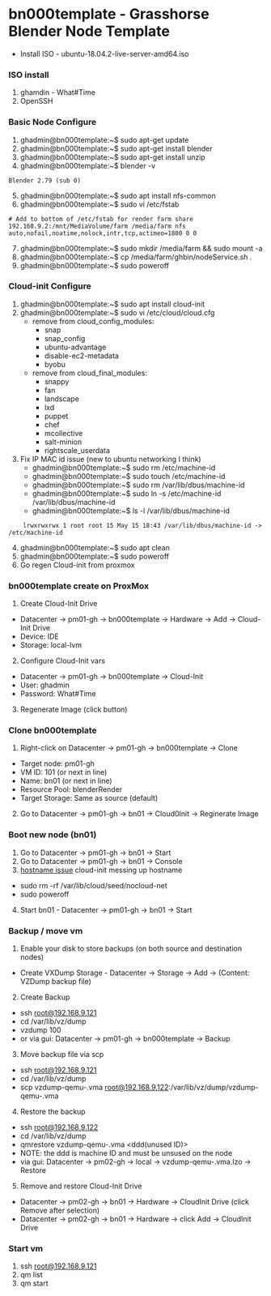 # bn000template - Grasshorse Blender Node Template

- Install ISO - ubuntu-18.04.2-live-server-amd64.iso

### ISO install
1. ghamdin - What#Time
2. OpenSSH

### Basic Node Configure
1. ghadmin@bn000template:~$ sudo apt-get update
2. ghadmin@bn000template:~$ sudo apt-get install blender
3. ghadmin@bn000template:~$ sudo apt-get install unzip
4. ghadmin@bn000template:~$ blender -v
```
Blender 2.79 (sub 0)
```
5. ghadmin@bn000template:~$ sudo apt install nfs-common
6. ghadmin@bn000template:~$ sudo vi /etc/fstab
```
# Add to bottom of /etc/fstab for render farm share
192.168.9.2:/mnt/MediaVolume/farm /media/farm nfs auto,nofail,noatime,nolock,intr,tcp,actimeo=1800 0 0
```
7. ghadmin@bn000template:~$ sudo mkdir /media/farm && sudo mount -a
8. ghadmin@bn000template:~$ cp /media/farm/ghbin/nodeService.sh .
9. ghadmin@bn000template:~$ sudo poweroff

### Cloud-init Configure
1. ghadmin@bn000template:~$ sudo apt install cloud-init
2. ghadmin@bn000template:~$ sudo vi /etc/cloud/cloud.cfg
   - remove from cloud_config_modules: 
      - snap
      - snap_config
      - ubuntu-advantage
      - disable-ec2-metadata
      - byobu
   - remove from cloud_final_modules:
      - snappy
      - fan
      - landscape
      - lxd
      - puppet
      - chef
      - mcollective
      - salt-minion
      - rightscale_userdata
3. Fix IP MAC id issue (new to ubuntu networking I think)
   - ghadmin@bn000template:~$ sudo rm /etc/machine-id
   - ghadmin@bn000template:~$ sudo touch /etc/machine-id
   - ghadmin@bn000template:~$ sudo rm /var/lib/dbus/machine-id
   - ghadmin@bn000template:~$ sudo ln -s /etc/machine-id /var/lib/dbus/machine-id
   - ghadmin@bn000template:~$ ls -l /var/lib/dbus/machine-id 
```
    lrwxrwxrwx 1 root root 15 May 15 18:43 /var/lib/dbus/machine-id -> /etc/machine-id
```
4. ghadmin@bn000template:~$ sudo apt clean
4. ghadmin@bn000template:~$ sudo poweroff
5. Go regen Cloud-init from proxmox

### bn000template create on ProxMox
1. Create Cloud-Init Drive
  - Datacenter -> pm01-gh -> bn000template -> Hardware -> Add -> Cloud-Init Drive
  - Device: IDE
  - Storage: local-lvm
2. Configure Cloud-Init vars
  - Datacenter -> pm01-gh -> bn000template -> Cloud-Init
  - User: ghadmin
  - Password: What#Time
3. Regenerate Image (click button)

### Clone bn000template
1. Right-click on Datacenter -> pm01-gh -> bn000template -> Clone
  - Target node: pm01-gh
  - VM ID: 101 (or next in line)
  - Name: bn01 (or next in line)
  - Resource Pool: blenderRender
  - Target Storage: Same as source (default)
2. Go to Datacenter -> pm01-gh -> bn01 -> Cloud0Init -> Reginerate Image


### Boot new node (bn01)
1. Go to Datacenter -> pm01-gh -> bn01 -> Start
2. Go to Datacenter -> pm01-gh -> bn01 -> Console
3. [hostname issue](https://forum.proxmox.com/threads/setting-host-name-via-cloud-init.45525/) cloud-init messing up hostname 
  - sudo rm -rf /var/lib/cloud/seed/nocloud-net
  - sudo poweroff
4. Start bn01 - Datacenter -> pm01-gh -> bn01 -> Start

### Backup / move vm
1. Enable your disk to store backups (on both source and destination nodes)
  - Create VXDump Storage - Datacenter -> Storage -> Add -> (Content: VZDump backup file)
2. Create Backup
  - ssh root@192.168.9.121
  - cd /var/lib/vz/dump
  - vzdump 100
  - or via gui: Datacenter -> pm01-gh -> bn000template -> Backup
3. Move backup file via scp
  - ssh root@192.168.9.121
  - cd /var/lib/vz/dump
  - scp vzdump-qemu-<xxxx>.vma root@192.168.9.122:/var/lib/vz/dump/vzdump-qemu-<xxx>.vma
4. Restore the backup
  - ssh root@192.168.9.122
  - cd /var/lib/vz/dump
  - qmrestore vzdump-qemu-<xxx>.vma <ddd(unused ID)>
  - NOTE: the ddd is machine ID and must be unsused on the node
  - via gui: Datacenter -> pm02-gh -> local<backup drive> -> vzdump-qemu-<xxxx>.vma.lzo -> Restore
5. Remove and restore Cloud-Init Drive
  - Datacenter -> pm02-gh -> bn01 -> Hardware -> CloudInit Drive (click Remove after selection)
  - Datacenter -> pm02-gh -> bn01 -> Hardware -> click Add -> CloudInit Drive
  
### Start vm
1. ssh root@192.168.9.121
2. qm list
3. qm start <VMID>
  
